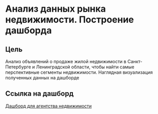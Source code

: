 # Анализ данных рынка недвижимости. Построение дашборда

## Цель
Анализ объявлений о продаже жилой недвижимости в Санкт-Петербурге и Ленинградской области, чтобы найти самые перспективные сегменты недвижимости. Наглядная визуализация полученных данных на дашборде

## Ссылка на дашборд
[Дашборд для агентства недвижимости](https://datalens.yandex/jwygl2hq4t3c6)

